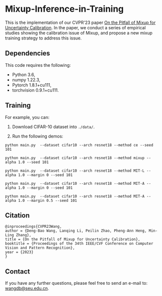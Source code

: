 # Mixup-Inference-in-Training

This is the implementation of our CVPR'23 paper [On the Pitfall of Mixup for Uncertainty Calibration](https://dengbaowang.github.io/). In the paper, we conduct a series of empirical studies showing the calibration issue of Mixup, and propose a new mixup training strategy to address this issue.

## Dependencies
This code requires the following:

* Python 3.6, 
* numpy 1.22.3, 
* Pytorch 1.8.1+cu111, 
* torchvision 0.9.1+cu111.

## Training
For example, you can:

1. Download CIFAR-10 dataset into `./data/`.

2. Run the following demos:
```
python main.py  --dataset cifar10 --arch resnet18 --method ce --seed 101

python main.py  --dataset cifar10 --arch resnet18 --method mixup --alpha 1.0 --seed 101

python main.py  --dataset cifar10 --arch resnet18 --method MIT-L --alpha 1.0 --margin 0 --seed 101

python main.py  --dataset cifar10 --arch resnet18 --method MIT-A --alpha 1.0 --margin 0 --seed 101

python main.py  --dataset cifar10 --arch resnet18 --method MIT-A --alpha 1.0 --margin 0.5 --seed 101

```

## Citation
```
@inproceedings{CVPR23Wang,
author = {Deng-Bao Wang, Lanqing Li, Peilin Zhao, Pheng-Ann Heng, Min-Ling Zhang},
title = {On the Pitfall of Mixup for Uncertainty Calibration},
booktitle = {Proceedings of the 34th IEEE/CVF Conference on Computer Vision and Pattern Recognition},
year = {2023}
}
```

## Contact
If you have any further questions, please feel free to send an e-mail to: wangdb@seu.edu.cn.
